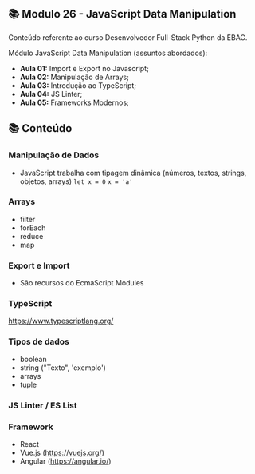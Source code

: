 ## 📚 Modulo 26 - JavaScript Data Manipulation
Conteúdo referente ao curso Desenvolvedor Full-Stack Python da EBAC.

Módulo JavaScript Data Manipulation (assuntos abordados):
- **Aula 01:** Import e Export no Javascript;
- **Aula 02:** Manipulação de Arrays;
- **Aula 03:** Introdução ao TypeScript;
- **Aula 04:** JS Linter;
- **Aula 05:** Frameworks Modernos;

## 📚 Conteúdo

### Manipulação de Dados
- JavaScript trabalha com tipagem dinâmica (números, textos, strings, objetos, arrays)
 `let x = 0` 
 `x = 'a'`

### Arrays 
- filter
- forEach
- reduce
- map

### Export e Import
- São recursos do EcmaScript Modules

### TypeScript
https://www.typescriptlang.org/

### Tipos de dados
- boolean
- string ("Texto", 'exemplo')
- arrays
- tuple

### JS Linter / ES List

### Framework
- React 
- Vue.js (https://vuejs.org/)
- Angular (https://angular.io/)
